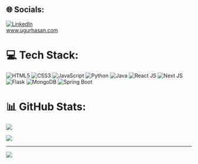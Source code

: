 
## 🌐 Socials:
[![LinkedIn](https://img.shields.io/badge/LinkedIn-%230077B5.svg?logo=linkedin&logoColor=white)](https://linkedin.com/in/ugurhasan) 
</br>www.ugurhasan.com

# 💻 Tech Stack:
![HTML5](https://img.shields.io/badge/html5-%23E34F26.svg?style=for-the-badge&logo=html5&logoColor=white) ![CSS3](https://img.shields.io/badge/css3-%231572B6.svg?style=for-the-badge&logo=css3&logoColor=white) ![JavaScript](https://img.shields.io/badge/javascript-%23323330.svg?style=for-the-badge&logo=javascript&logoColor=%23F7DF1E) ![Python](https://img.shields.io/badge/python-3670A0?style=for-the-badge&logo=python&logoColor=ffdd54) ![Java](https://img.shields.io/badge/Java-ED8B00?style=for-the-badge&logo=openjdk&logoColor=white) ![React JS](https://shields.io/badge/react-white?logo=react&style=for-the-badge) ![Next JS](https://img.shields.io/badge/next.js-000000?style=for-the-badge&logo=nextdotjs&logoColor=white) ![Flask](https://img.shields.io/badge/Flask-000000?style=for-the-badge&logo=Flask&logoColor=white) ![MongoDB](https://img.shields.io/badge/-MongoDB-13aa52?style=for-the-badge&logo=mongodb&logoColor=white) ![Spring Boot](https://img.shields.io/badge/SpringBoot-6DB33F?style=flat-square&logo=Spring&logoColor=white)
# 📊 GitHub Stats:
![](https://github-readme-stats.vercel.app/api/top-langs/?username=ugurhasan&theme=dark&hide_border=false&include_all_commits=false&count_private=false&layout=compact)


![](https:///quotes-github-readme.vercel.app/api?type=horizontal&theme=radical)

---
[![](https://visitcount.itsvg.in/api?id=adosxd&icon=1&color=0)](https://visitcount.itsvg.in)

<!-- Proudly created with GPRM ( https://gprm.itsvg.in ) -->
